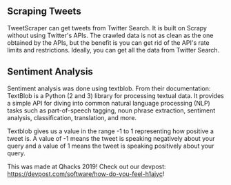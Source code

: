 ## Scraping Tweets

TweetScraper can get tweets from Twitter Search. It is built on Scrapy without using Twitter's APIs. The crawled data is not as clean as the one obtained by the APIs, but the benefit is you can get rid of the API's rate limits and restrictions. Ideally, you can get all the data from Twitter Search.


## Sentiment Analysis

Sentiment analysis was done using textblob.
From their documentation: TextBlob is a Python (2 and 3) library for processing textual data. It provides a simple API for diving into common natural language processing (NLP) tasks such as part-of-speech tagging, noun phrase extraction, sentiment analysis, classification, translation, and more.

Textblob gives us a value in the range -1 to 1 representing how positive a tweet is. A value of -1 means the tweet is speaking negatively about your query and a value of 1 means the tweet is speaking positively about your query.


This was made at Qhacks 2019!
Check out our devpost: https://devpost.com/software/how-do-you-feel-h1ajyc!
